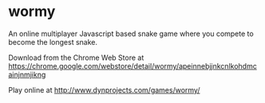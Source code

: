 wormy
=====

An online multiplayer Javascript based snake game where you compete to become the longest snake.

Download from the Chrome Web Store at https://chrome.google.com/webstore/detail/wormy/apeinnebjjnkcnlkohdmcainjnmjikng

Play online at http://www.dynprojects.com/games/wormy/
